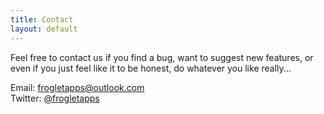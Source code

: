 ```yaml
---
title: Contact
layout: default
---
```


Feel free to contact us if you find a bug, want to suggest new features, or even if you just feel like it to be honest, do whatever you like really...

Email: [frogletapps@outlook.com](mailto:frogletapps@outlook.com)
<br>
Twitter: [@frogletapps](https://twitter.com/frogletapps)